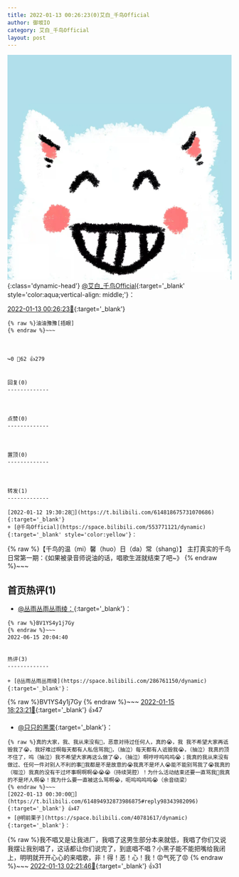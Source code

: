 ```yaml
---
title: 2022-01-13 00:26:23(0)艾白_千鸟Official
author: 御坂IO
category: 艾白_千鸟Official
layout: post
---
```


![img](/images/9ae8b9445fd0665cc014d9080156a45271be73c6.jpg){:class='dynamic-head'}
[@艾白_千鸟Official](https://space.bilibili.com/334537711/dynamic){:target='_blank' style='color:aqua;vertical-align: middle;'}：

[2022-01-13 00:26:23🔗](https://t.bilibili.com/614894932873986875){:target='_blank'}

~~~
{% raw %}油油豫豫[捂眼]
{% endraw %}~~~



↪️0 💬62 👍279


回复(0)
-------------



点赞(0)
-------------



置顶(0)
-------------



转发(1)
-------------

[2022-01-12 19:30:28🔗](https://t.bilibili.com/614818675731070686){:target='_blank'}
+ [@千鸟Official](https://space.bilibili.com/553771121/dynamic){:target='_blank' style='color:yellow'}：
~~~
{% raw %}【千鸟的温（mi）馨（huo）日（da）常（shang）】
主打真实的千鸟日常第一期：《如果被录音师说油的话，唱歌生涯就结束了吧~》
{% endraw %}~~~






首页热评(1)
-------------

+ [@丛雨丛雨丛雨绫：](https://space.bilibili.com/286761150/dynamic){:target='_blank'}：
~~~
{% raw %}BV1YS4y1j7Gy
{% endraw %}~~~
2022-06-15 20:04:40


热评(3)
-------------

+ [@丛雨丛雨丛雨绫](https://space.bilibili.com/286761150/dynamic){:target='_blank'}：
~~~
{% raw %}BV1YS4y1j7Gy
{% endraw %}~~~
[2022-01-15 18:23:21🔗](https://t.bilibili.com/614894932873986875#reply98634036288){:target='_blank'} 👍47
+ [@只只的黑栗](https://space.bilibili.com/7720483/dynamic){:target='_blank'}：
~~~
{% raw %}真的大家，我、我从来没有🥺，恶意对待过任何人，真的😭，我 我不希望大家再诋毁我了😭，我好难过啊每天都有人私信骂我🥺，（抽泣）每天都有人诋毁我😭，（抽泣）我真的顶不住了，呜（抽泣）我不希望大家再这么做了😭，（抽泣）啊哼哼呜呜呜😭；我真的我从来没有做过、任何一件对别人不利的事🥺我都是不是故意的😭我真不是坏人😭能不能别骂我了😭我真的（啜泣）我真的没有干过坏事啊啊啊😭😭😭（持续哭腔）！为什么活动结束还要一直骂我🥺我真的不是坏人啊😭！我为什么要一直被这么骂啊😭，呃呜呜呜呜😭（余音绕梁）
{% endraw %}~~~
[2022-01-13 00:30:00🔗](https://t.bilibili.com/614894932873986875#reply98343982096){:target='_blank'} 👍47
+ [@明前栗子](https://space.bilibili.com/40781617/dynamic){:target='_blank'}：
~~~
{% raw %}我不唱又是让我进厂，我唱了这男生部分本来就低，我唱了你们又说我摆让我别唱了，这话都让你们说完了，到底唱不唱？小黑子能不能把嘴给我闭上，明明就开开心心的来唱歌，非！得！恶！心！我！😡气死了😡
{% endraw %}~~~
[2022-01-13 02:21:46🔗](https://t.bilibili.com/614894932873986875#reply98350711824){:target='_blank'} 👍31


